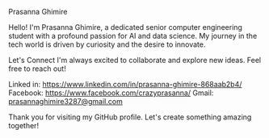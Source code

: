 Prasanna Ghimire

Hello! I'm Prasanna Ghimire, a dedicated senior computer engineering student with a profound passion for AI and data science. My journey in the tech world is driven by curiosity and the desire to innovate. 


Let's Connect
I'm always excited to collaborate and explore new ideas. Feel free to reach out!

Linked in: https://www.linkedin.com/in/prasanna-ghimire-868aab2b4/
Facebook: https://www.facebook.com/crazyprasanna/
Gmail: prasannaghimire3287@gmail.com



Thank you for visiting my GitHub profile. Let's create something amazing together!

